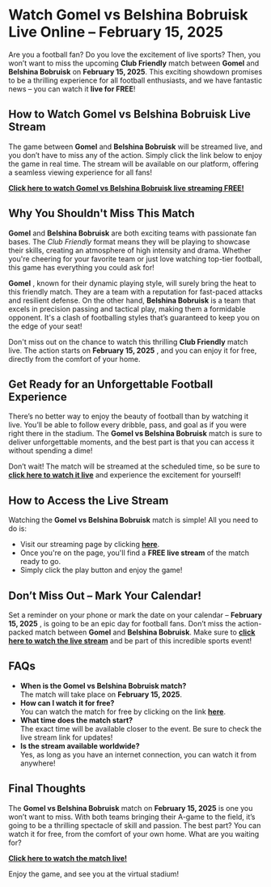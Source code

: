 # Watch Gomel vs Belshina Bobruisk Live Online – February 15, 2025

Are you a football fan? Do you love the excitement of live sports? Then, you won’t want to miss the upcoming **Club Friendly** match between **Gomel** and **Belshina Bobruisk** on **February 15, 2025**. This exciting showdown promises to be a thrilling experience for all football enthusiasts, and we have fantastic news – you can watch it **live for FREE**!

## How to Watch Gomel vs Belshina Bobruisk Live Stream

The game between **Gomel** and **Belshina Bobruisk** will be streamed live, and you don’t have to miss any of the action. Simply click the link below to enjoy the game in real time. The stream will be available on our platform, offering a seamless viewing experience for all fans!

**[Click here to watch Gomel vs Belshina Bobruisk live streaming FREE!](https://tinyurl.com/livestreamfreeo?st=Gomel+vs+Belshina+Bobruisk&si=ghc)**

## Why You Shouldn't Miss This Match

**Gomel** and **Belshina Bobruisk** are both exciting teams with passionate fan bases. The _Club Friendly_ format means they will be playing to showcase their skills, creating an atmosphere of high intensity and drama. Whether you're cheering for your favorite team or just love watching top-tier football, this game has everything you could ask for!

**Gomel** , known for their dynamic playing style, will surely bring the heat to this friendly match. They are a team with a reputation for fast-paced attacks and resilient defense. On the other hand, **Belshina Bobruisk** is a team that excels in precision passing and tactical play, making them a formidable opponent. It's a clash of footballing styles that’s guaranteed to keep you on the edge of your seat!

Don't miss out on the chance to watch this thrilling **Club Friendly** match live. The action starts on **February 15, 2025** , and you can enjoy it for free, directly from the comfort of your home.

## Get Ready for an Unforgettable Football Experience

There’s no better way to enjoy the beauty of football than by watching it live. You’ll be able to follow every dribble, pass, and goal as if you were right there in the stadium. The **Gomel vs Belshina Bobruisk** match is sure to deliver unforgettable moments, and the best part is that you can access it without spending a dime!

Don’t wait! The match will be streamed at the scheduled time, so be sure to **[click here to watch it live](https://tinyurl.com/livestreamfreeo?st=Gomel+vs+Belshina+Bobruisk&si=ghc)** and experience the excitement for yourself!

## How to Access the Live Stream

Watching the **Gomel vs Belshina Bobruisk** match is simple! All you need to do is:

- Visit our streaming page by clicking **[here](https://tinyurl.com/livestreamfreeo?st=Gomel+vs+Belshina+Bobruisk&si=ghc)**.
- Once you're on the page, you'll find a **FREE live stream** of the match ready to go.
- Simply click the play button and enjoy the game!

## Don’t Miss Out – Mark Your Calendar!

Set a reminder on your phone or mark the date on your calendar – **February 15, 2025** , is going to be an epic day for football fans. Don’t miss the action-packed match between **Gomel** and **Belshina Bobruisk**. Make sure to **[click here to watch the live stream](https://tinyurl.com/livestreamfreeo?st=Gomel+vs+Belshina+Bobruisk&si=ghc)** and be part of this incredible sports event!

## FAQs

- **When is the Gomel vs Belshina Bobruisk match?**  
 The match will take place on **February 15, 2025**.
- **How can I watch it for free?**  
 You can watch the match for free by clicking on the link **[here](https://tinyurl.com/livestreamfreeo?st=Gomel+vs+Belshina+Bobruisk&si=ghc)**.
- **What time does the match start?**  
 The exact time will be available closer to the event. Be sure to check the live stream link for updates!
- **Is the stream available worldwide?**  
 Yes, as long as you have an internet connection, you can watch it from anywhere!

## Final Thoughts

The **Gomel vs Belshina Bobruisk** match on **February 15, 2025** is one you won’t want to miss. With both teams bringing their A-game to the field, it’s going to be a thrilling spectacle of skill and passion. The best part? You can watch it for free, from the comfort of your own home. What are you waiting for?

**[Click here to watch the match live!](https://tinyurl.com/livestreamfreeo?st=Gomel+vs+Belshina+Bobruisk&si=ghc)**

Enjoy the game, and see you at the virtual stadium!
